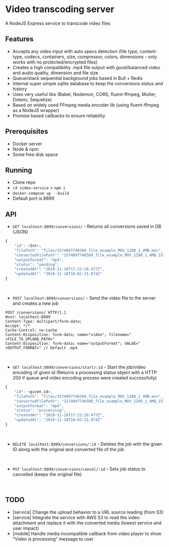 # Video transcoding server
A NodeJS Express service to transcode video files

## Features
- Accepts any video input with auto specs detection (file type, content-type, codecs, containers, size, compressor, colors, dimensions - only works with no protected/encrypted files)
- Creates a high compatibility .mp4 file output with good/balanced video and audio quality, dimension and file size
- Queue/stack sequential background jobs based in Bull + Redis
- Internal super simple sqlite database to keep the conversions status and history
- Uses very useful libs (Babel, Nodemon, CORS, fluent-ffmpeg, Multer, Dotenv, Sequelize)
- Based on widely used FFmpeg media encoder lib (using fluent-ffmpeg as a NodeJS wrapper)
- Promise based callbacks to ensure reliability

## Prerequisites
- Docker server
- Node & npm
- Some free disk space

## Running
- Clone repo
- `cd video-service` + `npm i`
- `docker-compose up --build`
- Default port is 8899

## API
- `GET localhost:8899/conversions/` - Returns all conversions saved in DB (JSON)
```js
{
    "id": <Int>,
    "filePath": "files/1574097740389_file_example_MOV_1280_1_4MB.mov",
    "convertedFilePath": "1574097740389_file_example_MOV_1280_1_4MB_1574100138423.mp4",
    "outputFormat": "mp4",
    "status": "pending",
    "createdAt": "2019-11-18T17:22:20.477Z",
    "updatedAt": "2019-11-18T18:02:31.874Z"
}
```
<br>

- `POST localhost:8899/conversions/` - Send the video file to the server and creates a new job
```http
POST /conversions/ HTTP/1.1
Host: localhost:8899
Content-Type: multipart/form-data;
Accept: */*
Cache-Control: no-cache
Content-Disposition: form-data; name="video"; filename="<FILE_TO_UPLOAD_PATH>"
Content-Disposition: form-data; name="outputFormat"; VALUE="<OUTPUT_FORMAT>" // Default .mp4
```
<br>

- `GET localhost:8899/conversions/start/:id` - Start the job/video encoding of given id (Returns a processing status object with a HTTP 200 if queue and video encoding process were created successfully)
```js
{
    "id": <given_id>,
    "filePath": "files/1574097740389_file_example_MOV_1280_1_4MB.mov",
    "convertedFilePath": "1574097740389_file_example_MOV_1280_1_4MB_1574100138423.mp4",
    "outputFormat": "mp4",
    "status": "processing",
    "createdAt": "2019-11-18T17:22:20.477Z",
    "updatedAt": "2019-11-18T18:02:31.874Z"
}
```
<br>

- `DELETE localhost:8899/conversions/:id` - Deletes the job with the given ID along with the original and converted file of the job
<br>

- `PUT localhost:8899/conversions/cancel/:id` - Sets job status to cancelled (keeps the original file)
<br>

## TODO
- [service] Change the upload behavior to a URL source reading (from S3)
- [service] Integrate the service with AWS S3 to read the video attachment and replace it with the converted media (lowest service and user impact)
- [mobile] Handle media incompatible callback from video player to show "Video is processing" message to user
